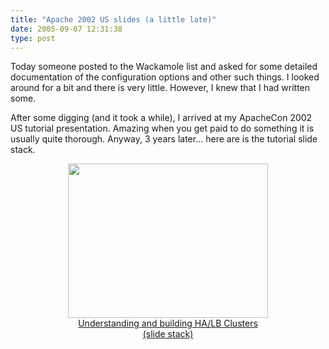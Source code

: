 ```yaml
---
title: "Apache 2002 US slides (a little late)"
date: 2005-09-07 12:31:38
type: post
---
```


<p>Today someone posted to the Wackamole list and asked for some detailed documentation of the configuration options and other such things.  I looked around for a bit and there is very little.  However, I knew that I had written some.</p>  <p>After some digging (and it took a while), I arrived at my ApacheCon 2002 US tutorial presentation.  Amazing when you get paid to do something it is usually quite thorough.  Anyway, 3 years later... here are is the tutorial slide stack.</p>  <p align="center"><a href="https://www.omniti.com/~jesus/misc/Apache2002US_HALB.pdf" border=0><img height="247" width="320" src="https://www.omniti.com/~jesus/misc/Apache2002US_HALB_p1.png"><br>Understanding and building HA/LB Clusters<br>(slide stack)</a></p>

